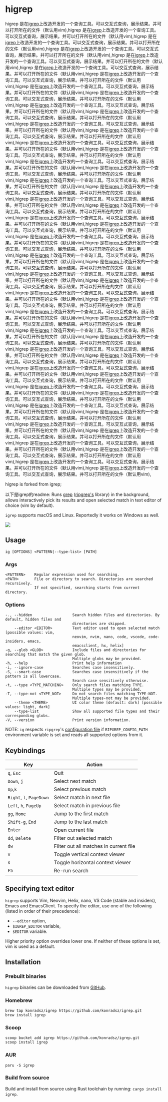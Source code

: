 # higrep  

higrep 是在[igrep](https://github.com/konradsz/igrep)上改造开发的一个查询工具。可以交互式查询，展示结果。并可以打开所在的文件（默认用vim),higrep 是在[igrep](https://github.com/konradsz/igrep)上改造开发的一个查询工具。可以交互式查询，展示结果。并可以打开所在的文件（默认用vim),higrep 是在[igrep](https://github.com/konradsz/igrep)上改造开发的一个查询工具。可以交互式查询，展示结果。并可以打开所在的文件（默认用vim),higrep 是在[igrep](https://github.com/konradsz/igrep)上改造开发的一个查询工具。可以交互式查询，展示结果。并可以打开所在的文件（默认用vim),higrep 是在[igrep](https://github.com/konradsz/igrep)上改造开发的一个查询工具。可以交互式查询，展示结果。并可以打开所在的文件（默认用vim),higrep 是在[igrep](https://github.com/konradsz/igrep)上改造开发的一个查询工具。可以交互式查询，展示结果。并可以打开所在的文件（默认用vim),higrep 是在[igrep](https://github.com/konradsz/igrep)上改造开发的一个查询工具。可以交互式查询，展示结果。并可以打开所在的文件（默认用vim),higrep 是在[igrep](https://github.com/konradsz/igrep)上改造开发的一个查询工具。可以交互式查询，展示结果。并可以打开所在的文件（默认用vim),higrep 是在[igrep](https://github.com/konradsz/igrep)上改造开发的一个查询工具。可以交互式查询，展示结果。并可以打开所在的文件（默认用vim),higrep 是在[igrep](https://github.com/konradsz/igrep)上改造开发的一个查询工具。可以交互式查询，展示结果。并可以打开所在的文件（默认用vim),higrep 是在[igrep](https://github.com/konradsz/igrep)上改造开发的一个查询工具。可以交互式查询，展示结果。并可以打开所在的文件（默认用vim),higrep 是在[igrep](https://github.com/konradsz/igrep)上改造开发的一个查询工具。可以交互式查询，展示结果。并可以打开所在的文件（默认用vim),higrep 是在[igrep](https://github.com/konradsz/igrep)上改造开发的一个查询工具。可以交互式查询，展示结果。并可以打开所在的文件（默认用vim),higrep 是在[igrep](https://github.com/konradsz/igrep)上改造开发的一个查询工具。可以交互式查询，展示结果。并可以打开所在的文件（默认用vim),higrep 是在[igrep](https://github.com/konradsz/igrep)上改造开发的一个查询工具。可以交互式查询，展示结果。并可以打开所在的文件（默认用vim),higrep 是在[igrep](https://github.com/konradsz/igrep)上改造开发的一个查询工具。可以交互式查询，展示结果。并可以打开所在的文件（默认用vim),higrep 是在[igrep](https://github.com/konradsz/igrep)上改造开发的一个查询工具。可以交互式查询，展示结果。并可以打开所在的文件（默认用vim),higrep 是在[igrep](https://github.com/konradsz/igrep)上改造开发的一个查询工具。可以交互式查询，展示结果。并可以打开所在的文件（默认用vim),higrep 是在[igrep](https://github.com/konradsz/igrep)上改造开发的一个查询工具。可以交互式查询，展示结果。并可以打开所在的文件（默认用vim),higrep 是在[igrep](https://github.com/konradsz/igrep)上改造开发的一个查询工具。可以交互式查询，展示结果。并可以打开所在的文件（默认用vim),higrep 是在[igrep](https://github.com/konradsz/igrep)上改造开发的一个查询工具。可以交互式查询，展示结果。并可以打开所在的文件（默认用vim),higrep 是在[igrep](https://github.com/konradsz/igrep)上改造开发的一个查询工具。可以交互式查询，展示结果。并可以打开所在的文件（默认用vim),higrep 是在[igrep](https://github.com/konradsz/igrep)上改造开发的一个查询工具。可以交互式查询，展示结果。并可以打开所在的文件（默认用vim),higrep 是在[igrep](https://github.com/konradsz/igrep)上改造开发的一个查询工具。可以交互式查询，展示结果。并可以打开所在的文件（默认用vim),higrep 是在[igrep](https://github.com/konradsz/igrep)上改造开发的一个查询工具。可以交互式查询，展示结果。并可以打开所在的文件（默认用vim),higrep 是在[igrep](https://github.com/konradsz/igrep)上改造开发的一个查询工具。可以交互式查询，展示结果。并可以打开所在的文件（默认用vim),higrep 是在[igrep](https://github.com/konradsz/igrep)上改造开发的一个查询工具。可以交互式查询，展示结果。并可以打开所在的文件（默认用vim),higrep 是在[igrep](https://github.com/konradsz/igrep)上改造开发的一个查询工具。可以交互式查询，展示结果。并可以打开所在的文件（默认用vim),higrep 是在[igrep](https://github.com/konradsz/igrep)上改造开发的一个查询工具。可以交互式查询，展示结果。并可以打开所在的文件（默认用vim),higrep 是在[igrep](https://github.com/konradsz/igrep)上改造开发的一个查询工具。可以交互式查询，展示结果。并可以打开所在的文件（默认用vim),higrep 是在[igrep](https://github.com/konradsz/igrep)上改造开发的一个查询工具。可以交互式查询，展示结果。并可以打开所在的文件（默认用vim),higrep 是在[igrep](https://github.com/konradsz/igrep)上改造开发的一个查询工具。可以交互式查询，展示结果。并可以打开所在的文件（默认用vim),higrep 是在[igrep](https://github.com/konradsz/igrep)上改造开发的一个查询工具。可以交互式查询，展示结果。并可以打开所在的文件（默认用vim),higrep 是在[igrep](https://github.com/konradsz/igrep)上改造开发的一个查询工具。可以交互式查询，展示结果。并可以打开所在的文件（默认用vim),higrep 是在[igrep](https://github.com/konradsz/igrep)上改造开发的一个查询工具。可以交互式查询，展示结果。并可以打开所在的文件（默认用vim),higrep 是在[igrep](https://github.com/konradsz/igrep)上改造开发的一个查询工具。可以交互式查询，展示结果。并可以打开所在的文件（默认用vim),higrep 是在[igrep](https://github.com/konradsz/igrep)上改造开发的一个查询工具。可以交互式查询，展示结果。并可以打开所在的文件（默认用vim),higrep 是在[igrep](https://github.com/konradsz/igrep)上改造开发的一个查询工具。可以交互式查询，展示结果。并可以打开所在的文件（默认用vim),higrep 是在[igrep](https://github.com/konradsz/igrep)上改造开发的一个查询工具。可以交互式查询，展示结果。并可以打开所在的文件（默认用vim),higrep 是在[igrep](https://github.com/konradsz/igrep)上改造开发的一个查询工具。可以交互式查询，展示结果。并可以打开所在的文件（默认用vim),higrep 是在[igrep](https://github.com/konradsz/igrep)上改造开发的一个查询工具。可以交互式查询，展示结果。并可以打开所在的文件（默认用vim),higrep 是在[igrep](https://github.com/konradsz/igrep)上改造开发的一个查询工具。可以交互式查询，展示结果。并可以打开所在的文件（默认用vim),higrep 是在[igrep](https://github.com/konradsz/igrep)上改造开发的一个查询工具。可以交互式查询，展示结果。并可以打开所在的文件（默认用vim),higrep 是在[igrep](https://github.com/konradsz/igrep)上改造开发的一个查询工具。可以交互式查询，展示结果。并可以打开所在的文件（默认用vim),higrep 是在[igrep](https://github.com/konradsz/igrep)上改造开发的一个查询工具。可以交互式查询，展示结果。并可以打开所在的文件（默认用vim),higrep 是在[igrep](https://github.com/konradsz/igrep)上改造开发的一个查询工具。可以交互式查询，展示结果。并可以打开所在的文件（默认用vim),higrep 是在[igrep](https://github.com/konradsz/igrep)上改造开发的一个查询工具。可以交互式查询，展示结果。并可以打开所在的文件（默认用vim),higrep 是在[igrep](https://github.com/konradsz/igrep)上改造开发的一个查询工具。可以交互式查询，展示结果。并可以打开所在的文件（默认用vim),higrep 是在[igrep](https://github.com/konradsz/igrep)上改造开发的一个查询工具。可以交互式查询，展示结果。并可以打开所在的文件（默认用vim),


higrep is forked from igrep;

以下是igrep的readme:
Runs [grep](https://crates.io/crates/grep) ([ripgrep's](https://github.com/BurntSushi/ripgrep/) library) in the background, allows interactively pick its results and open selected match in text editor of choice (vim by default).

`igrep` supports macOS and Linux. Reportedly it works on Windows as well.

<img src="./assets/v1_0_0.gif"/>

## Usage
`ig [OPTIONS] <PATTERN|--type-list> [PATH]`

### Args
```
<PATTERN>    Regular expression used for searching.
<PATH>       File or directory to search. Directories are searched recursively.
             If not specified, searching starts from current directory.
```

### Options
```
-., --hidden                  Search hidden files and directories. By default, hidden files and
                              directories are skipped.
    --editor <EDITOR>         Text editor used to open selected match [possible values: vim,
                              neovim, nvim, nano, code, vscode, code-insiders, emacs,
                              emacsclient, hx, helix]
-g, --glob <GLOB>             Include files and directories for searching that match the given glob.
                              Multiple globs may be provided.
-h, --help                    Print help information
-i, --ignore-case             Searches case insensitively.
-S, --smart-case              Searches case insensitively if the pattern is all lowercase.
                              Search case sensitively otherwise.
-t, --type <TYPE_MATCHING>    Only search files matching TYPE.
                              Multiple types may be provided.
-T, --type-not <TYPE_NOT>     Do not search files matching TYPE-NOT.
                              Multiple types-not may be provided.
    --theme <THEME>           UI color theme [default: dark] [possible values: light, dark]
    --type-list               Show all supported file types and their corresponding globs.
-V, --version                 Print version information.
```
NOTE: `ig` respects `ripgrep`'s [configuration file](https://github.com/BurntSushi/ripgrep/blob/master/GUIDE.md#configuration-file) if `RIPGREP_CONFIG_PATH` environment variable is set and reads all supported options from it.

## Keybindings
| Key                      | Action                                 |
| ------------------------ | -------------------------------------- |
| `q`, `Esc`               | Quit                                   |
| `Down`, `j`              | Select next match                      |
| `Up`,`k`                 | Select previous match                  |
| `Right`, `l`, `PageDown` | Select match in next file              |
| `Left`, `h`, `PageUp`    | Select match in previous file          |
| `gg`, `Home`             | Jump to the first match                |
| `Shift-g`, `End`         | Jump to the last match                 |
| `Enter`                  | Open current file                      |
| `dd`, `Delete`           | Filter out selected match              |
| `dw`                     | Filter out all matches in current file |
| `v`                      | Toggle vertical context viewer         |
| `s`                      | Toggle horizontal context viewer       |
| `F5`                     | Re-run search                          |

## Specifying text editor
`higrep` supports Vim, Neovim, Helix, nano, VS Code (stable and insiders), Emacs and EmacsClient.
To specify the editor, use one of the following (listed in order of their precedence):
- `--editor` option,
- `$IGREP_EDITOR` variable,
- `$EDITOR` variable.

Higher priority option overrides lower one. If neither of these options is set, vim is used as a default.

## Installation
### Prebuilt binaries
`higrep` binaries can be downloaded from [GitHub](https://github.com/konradsz/igrep/releases).
### Homebrew
```
brew tap konradsz/igrep https://github.com/konradsz/igrep.git
brew install igrep
```
### Scoop
```
scoop bucket add igrep https://github.com/konradsz/igrep.git
scoop install igrep
```
### AUR
```
paru -S igrep
```
### Build from source
Build and install from source using Rust toolchain by running: `cargo install igrep`.
